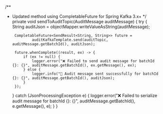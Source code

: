 /**
 * Updated method using CompletableFuture for Spring Kafka 3.x+
 */
private void sendToAuditTopic(AuditMessage auditMessage) {
    try {
        String auditJson = objectMapper.writeValueAsString(auditMessage);

        CompletableFuture<SendResult<String, String>> future =
                auditKafkaTemplate.send(auditTopic, auditMessage.getBatchId(), auditJson);

        future.whenComplete((result, ex) -> {
            if (ex != null) {
                logger.error("❌ Failed to send audit message for batchId {}: {}", auditMessage.getBatchId(), ex.getMessage(), ex);
            } else {
                logger.info("📣 Audit message sent successfully for batchId {}: {}", auditMessage.getBatchId(), auditJson);
            }
        });

    } catch (JsonProcessingException e) {
        logger.error("❌ Failed to serialize audit message for batchId {}: {}", auditMessage.getBatchId(), e.getMessage(), e);
    }
}
